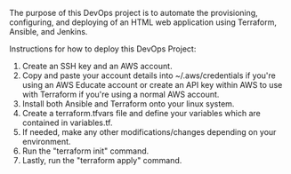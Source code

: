 The purpose of this DevOps project is to automate the provisioning, configuring, and deploying of an HTML web application using Terraform, Ansible, and Jenkins.

Instructions for how to deploy this DevOps Project:

1. Create an SSH key and an AWS account.
2. Copy and paste your account details into ~/.aws/credentials if you're using an AWS Educate account or create an API key within AWS to use with Terraform if you're using a normal AWS account.
3. Install both Ansible and Terraform onto your linux system. 
4. Create a terraform.tfvars file and define your variables which are contained in variables.tf. 
5. If needed, make any other modifications/changes depending on your environment. 
7. Run the "terraform init" command. 
6. Lastly, run the "terraform apply" command.
